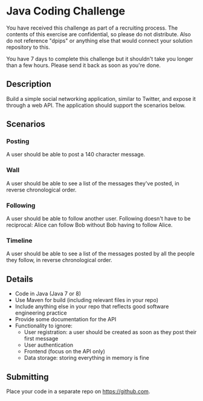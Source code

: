 # Java Coding Challenge

You have received this challenge as part of a recruiting process. The contents of this exercise are confidential, so please do not distribute. Also do not reference "dpips" or anything else that would connect your solution repository to this.

You have 7 days to complete this challenge but it shouldn't take you longer than a few hours. Please send it back as soon as you're done.

## Description

Build a simple social networking application, similar to Twitter, and
expose it through a web API. The application should support the scenarios
below.

## Scenarios

### Posting

A user should be able to post a 140 character message.

### Wall

A user should be able to see a list of the messages they've posted, in reverse
chronological order.

### Following

A user should be able to follow another user. Following doesn't have to be
reciprocal: Alice can follow Bob without Bob having to follow Alice.

### Timeline

A user should be able to see a list of the messages posted by all the people
they follow, in reverse chronological order.

## Details

- Code in Java (Java 7 or 8)
- Use Maven for build (including relevant files in your repo)
- Include anything else in your repo that reflects good software engineering practice
- Provide some documentation for the API
- Functionality to ignore:
  - User registration: a user should be created as soon as they post
  their first message
  - User authentication
  - Frontend (focus on the API only)
  - Data storage: storing everything in memory is fine

## Submitting

Place your code in a separate repo on https://github.com.
